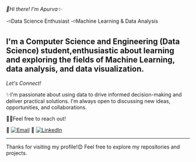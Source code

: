 *👋Hi there! I'm Apurva✨*

-◽️Data Science Enthusiast
-◽️Machine Learning & Data Analysis

I'm a Computer Science and Engineering (Data Science) student,enthusiastic about learning and exploring the fields of Machine Learning, data analysis, and data visualization.
---

*Let's Connect!*

✨I'm passionate about using data to drive informed decision-making and deliver practical solutions. I'm always open to discussing new ideas, opportunities, and collaborations. 

🚀💌Feel free to reach out!

🔸 [![Email](https://img.shields.io/badge/Email-FF6F00?logo=gmail&style=flat-square&logoColor=white)](mailto:your.bireapurva@gmail.com)
🔹 [![LinkedIn](https://img.shields.io/badge/LinkedIn-blue?logo=linkedin&style=flat-square)](https://www.linkedin.com/in/apurvabire19)

---
Thanks for visiting my profile!😊
Feel free to explore my repositories and projects.



